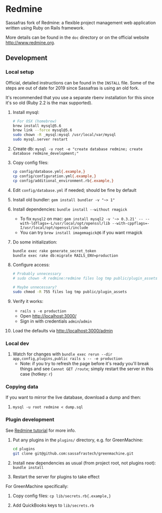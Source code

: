 # Redmine

Sassafras fork of Redmine: a flexible project management web application written using Ruby on Rails framework.

More details can be found in the `doc` directory or on the official website <http://www.redmine.org>.

## Development

### Local setup

Official, detailed instructions can be found in the `INSTALL` file. Some of the steps are out of date for 2019 since Sassafras is using an old fork.

It's recommended that you use a separate rbenv installation for this since it's so old (Ruby 2.2 is the max supported).

1. Install mysql:

    ```bash
    # For OSX (homebrew)
    brew install mysql@5.6
    brew link --force mysql@5.6
    sudo chown -R _mysql:mysql /usr/local/var/mysql
    sudo mysql.server restart
    ```

1. Create db: `mysql -u root -e "create database redmine; create database redmine_development;"`

1. Copy config files:

    ```bash
    cp config/database.yml{.example,}
    cp config/configuration.yml{.example,}
    cp config/additional_environment.rb{.example,}
    ```

1. Edit `config/database.yml` if needed; should be fine by default

1. Install old bundler: `gem install bundler -v "~> 1"`

1. Install dependencies: `bundle install --without rmagick`

    - To fix `mysql2` on mac: `gem install mysql2 -v '~> 0.3.21' -- --with-ldflags=-L/usr/local/opt/openssl/lib --with-cppflags=-I/usr/local/opt/openssl/include`
    - You can try `brew install imagemagick@6` if you want rmagick

1. Do some initialization:

    ```bash
    bundle exec rake generate_secret_token
    bundle exec rake db:migrate RAILS_ENV=production
    ```

1. Configure access:

    ```bash
    # Probably unnecessary
    # sudo chown -R redmine:redmine files log tmp public/plugin_assets

    # Maybe unnecessary?
    sudo chmod -R 755 files log tmp public/plugin_assets
    ```

1. Verify it works:

    - `rails s -e production`
    - Open <http://localhost:3000/>
    - Sign in with credentials `admin`/`admin`

1. Load the defaults via <http://localhost:3000/admin>

### Local dev

1. Watch for changes with `bundle exec rerun --dir app,config,plugins,public rails s -- -e production`
    - Note: if you try to refresh the page before it's ready you'll break things and see `Cannot GET /route`; simply restart the server in this case (hotkey: `r`)

### Copying data

If you want to mirror the live database, download a dump and then:

1. `mysql -u root redmine < dump.sql`

### Plugin development

See [Redmine tutorial](http://www.redmine.org/projects/redmine/wiki/Plugin_Tutorial) for more info.

1. Put any plugins in the `plugins/` directory, e.g. for GreenMachine:

    ```bash
    cd plugins
    git clone git@github.com:sassafrastech/greenmachine.git
    ```

1. Install new dependencies as usual (from project root, not plugins root): `bundle install`

1. Restart the server for plugins to take effect

For GreenMachine specifically:

1. Copy config files: `cp lib/secrets.rb{.example,}`

1. Add QuickBooks keys to `lib/secrets.rb`
